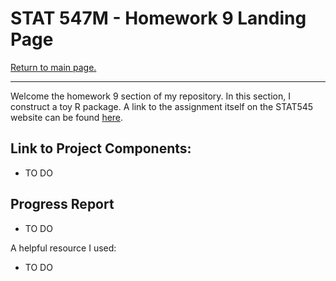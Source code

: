 STAT 547M - Homework 9 Landing Page
================

[Return to main page.](https://github.com/HScheiber/STAT545-hw-Scheiber-Hayden/blob/master/README.md "Main page")

------------------------------------------------------------------------

Welcome the homework 9 section of my repository. In this section, I construct a toy R package. A link to the assignment itself on the STAT545 website can be found [here](http://stat545.com/hw09_package.html).

Link to Project Components:
-----

- TO DO

Progress Report
---------------

- TO DO

A helpful resource I used:

- TO DO